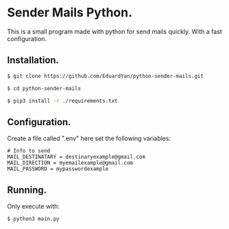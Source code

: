 # Sender Mails Python.

This is a small program made with python for send mails quickly. With
a fast configuration.

## Installation.

```bash
$ git clone https://github.com/EduardYan/python-sender-mails.git

$ cd python-sender-mails

$ pip3 install -r ./requirements.txt
```

## Configuration.

Create a file called ".env" here set the following variables:

```env
# Info to send
MAIL_DESTINATARY = destinaryexample@gmail.com
MAIL_DIRECTION = myemailexample@gmail.com
MAIL_PASSWORD = mypasswordexample
```

## Running.

Only execute with:

```bash
$ python3 main.py
```